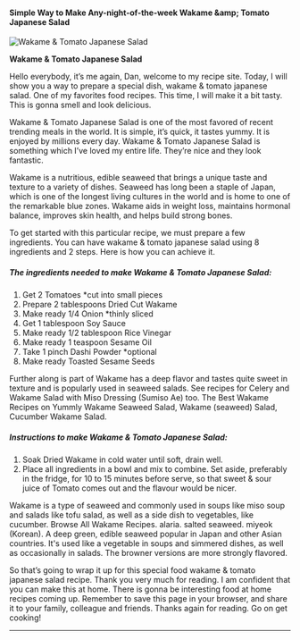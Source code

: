             

#### Simple Way to Make Any-night-of-the-week Wakame &amp;amp; Tomato Japanese Salad

![Wakame &amp; Tomato Japanese Salad](https://img-global.cpcdn.com/recipes/9ac35d09912fd4d0/751x532cq70/wakame-tomato-japanese-salad-recipe-main-photo.jpg)

**Wakame &amp; Tomato Japanese Salad**

Hello everybody, it’s me again, Dan, welcome to my recipe site. Today, I will show you a way to prepare a special dish, wakame & tomato japanese salad. One of my favorites food recipes. This time, I will make it a bit tasty. This is gonna smell and look delicious.

Wakame & Tomato Japanese Salad is one of the most favored of recent trending meals in the world. It is simple, it’s quick, it tastes yummy. It is enjoyed by millions every day. Wakame & Tomato Japanese Salad is something which I’ve loved my entire life. They’re nice and they look fantastic.

Wakame is a nutritious, edible seaweed that brings a unique taste and texture to a variety of dishes. Seaweed has long been a staple of Japan, which is one of the longest living cultures in the world and is home to one of the remarkable blue zones. Wakame aids in weight loss, maintains hormonal balance, improves skin health, and helps build strong bones.

To get started with this particular recipe, we must prepare a few ingredients. You can have wakame & tomato japanese salad using 8 ingredients and 2 steps. Here is how you can achieve it.

##### The ingredients needed to make Wakame & Tomato Japanese Salad:

1.  Get 2 Tomatoes \*cut into small pieces
2.  Prepare 2 tablespoons Dried Cut Wakame
3.  Make ready 1/4 Onion \*thinly sliced
4.  Get 1 tablespoon Soy Sauce
5.  Make ready 1/2 tablespoon Rice Vinegar
6.  Make ready 1 teaspoon Sesame Oil
7.  Take 1 pinch Dashi Powder \*optional
8.  Make ready Toasted Sesame Seeds

Further along is part of Wakame has a deep flavor and tastes quite sweet in texture and is popularly used in seaweed salads. See recipes for Celery and Wakame Salad with Miso Dressing (Sumiso Ae) too. The Best Wakame Recipes on Yummly Wakame Seaweed Salad, Wakame (seaweed) Salad, Cucumber Wakame Salad.

##### Instructions to make Wakame & Tomato Japanese Salad:

1.  Soak Dried Wakame in cold water until soft, drain well.
2.  Place all ingredients in a bowl and mix to combine. Set aside, preferably in the fridge, for 10 to 15 minutes before serve, so that sweet & sour juice of Tomato comes out and the flavour would be nicer.

Wakame is a type of seaweed and commonly used in soups like miso soup and salads like tofu salad, as well as a side dish to vegetables, like cucumber. Browse All Wakame Recipes. alaria. salted seaweed. miyeok (Korean). A deep green, edible seaweed popular in Japan and other Asian countries. It's used like a vegetable in soups and simmered dishes, as well as occasionally in salads. The browner versions are more strongly flavored.

So that’s going to wrap it up for this special food wakame & tomato japanese salad recipe. Thank you very much for reading. I am confident that you can make this at home. There is gonna be interesting food at home recipes coming up. Remember to save this page in your browser, and share it to your family, colleague and friends. Thanks again for reading. Go on get cooking!

* * *